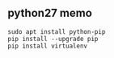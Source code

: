 ## python27 memo
```
sudo apt install python-pip
pip install --upgrade pip
pip install virtualenv
```
